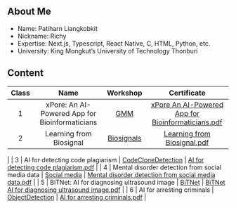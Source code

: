 ## About Me
- Name: Patiharn Liangkobkit
- Nickname: Richy
- Expertise: Next.js, Typescript, React Native, C, HTML, Python, etc.
- University: King Mongkut’s University of Technology Thonburi

## Content
| Class |                       Name                       | Workshop | Certificate |
|:-----:|:------------------------------------------------:|:--------:|:-------:|
|   1   |  xPore: An AI-Powered App for Bioinformaticians  | [GMM]() |   [xPore An AI-Powered App for Bioinformaticians.pdf](https://github.com/user-attachments/files/18112330/xPore.An.AI-Powered.App.for.Bioinformaticians.pdf) |
|   2   |              Learning from Biosignal             | [Biosignals]() |   [Learning from Biosignal.pdf](https://github.com/user-attachments/files/18112342/Learning.from.Biosignal.pdf)
   |
|   3   |         AI for detecting code plagiarism         | [CodeCloneDetection]() |  [AI for detecting code plagiarism.pdf](https://github.com/user-attachments/files/18112344/AI.for.detecting.code.plagiarism.pdf)
  |
|   4   | Mental disorder detection from social media data | [Social media]() |    [Mental disorder detection from social media data.pdf](https://github.com/user-attachments/files/18112349/Mental.disorder.detection.from.social.media.data.pdf)
    |
|   5   |    BiTNet: AI for diagnosing ultrasound image    |     [BiTNet]()   |   [BiTNet AI for diagnosing ultrasound image.pdf](https://github.com/user-attachments/files/18112351/BiTNet.AI.for.diagnosing.ultrasound.image.pdf)
   |
|   6   |            AI for arresting criminals            | [ObjectDetection]()    |   [AI for arresting criminals.pdf](https://github.com/user-attachments/files/18112353/AI.for.arresting.criminals.pdf)   |


